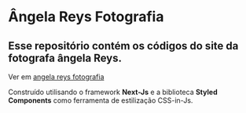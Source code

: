 # Ângela Reys Fotografia

## Esse repositório contém os códigos do site da fotografa ângela Reys.

Ver em [angela reys fotografia](https://angela-s-site.vercel.app/)

Construído utilisando o framework <b>Next-Js</b> e a biblioteca <b>Styled Components</b> como ferramenta de estilização CSS-in-Js.
